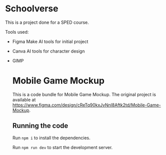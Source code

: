 
# Schoolverse
This is a project done for a SPED course.

Tools used:

- Figma Make AI tools for initial project
- Canva AI tools for character design
- GIMP

  # Mobile Game Mockup

  This is a code bundle for Mobile Game Mockup. The original project is available at https://www.figma.com/design/cReTq90kxJvNnl8Aftk2td/Mobile-Game-Mockup.

  ## Running the code

  Run `npm i` to install the dependencies.

  Run `npm run dev` to start the development server.
  
